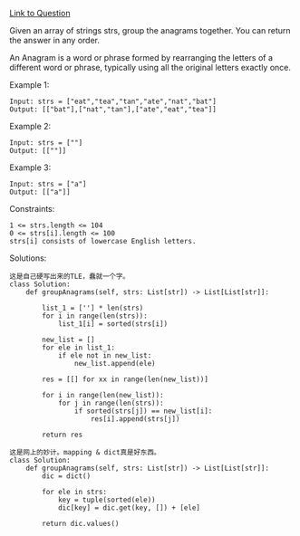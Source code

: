 [Link to Question](https://leetcode.com/explore/interview/card/top-interview-questions-medium/103/array-and-strings/778/)




Given an array of strings strs, group the anagrams together. You can return the answer in any order.

An Anagram is a word or phrase formed by rearranging the letters of a different word or phrase, typically using all the original letters exactly once.

 

Example 1:
```
Input: strs = ["eat","tea","tan","ate","nat","bat"]
Output: [["bat"],["nat","tan"],["ate","eat","tea"]]
```
Example 2:
```
Input: strs = [""]
Output: [[""]]
```
Example 3:
```
Input: strs = ["a"]
Output: [["a"]]
 ```

Constraints:
```
1 <= strs.length <= 104
0 <= strs[i].length <= 100
strs[i] consists of lowercase English letters.
```

Solutions:
```
这是自己硬写出来的TLE，蠢就一个字。
class Solution:
    def groupAnagrams(self, strs: List[str]) -> List[List[str]]:
        
        list_1 = [''] * len(strs) 
        for i in range(len(strs)):
            list_1[i] = sorted(strs[i])

        new_list = []
        for ele in list_1:
            if ele not in new_list:
                new_list.append(ele)

        res = [[] for xx in range(len(new_list))]

        for i in range(len(new_list)):
            for j in range(len(strs)):
                if sorted(strs[j]) == new_list[i]:
                    res[i].append(strs[j])
        
        return res

这是网上的妙计。mapping & dict真是好东西。
class Solution:
    def groupAnagrams(self, strs: List[str]) -> List[List[str]]:
        dic = dict()
        
        for ele in strs:
            key = tuple(sorted(ele))
            dic[key] = dic.get(key, []) + [ele]
            
        return dic.values()
```